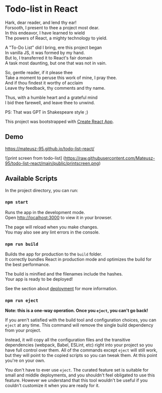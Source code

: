 # Todo-list in React

Hark, dear reader, and lend thy ear! <br>
Forsooth, I present to thee a project most dear. <br>
In this endeavor, I have learned to wield <br>
The powers of React, a mighty technology to yield. <br>

A "To-Do List" did I bring, ere this project began <br>
In vanilla JS, it was formed by my hand. <br>
But lo, I transferred it to React's fair domain <br>
A task most daunting, but one that was not in vain. <br>

So, gentle reader, if it please thee <br>
Take a moment to peruse this work of mine, I pray thee. <br>
And if thou findest it worthy of acclaim <br>
Leave thy feedback, thy comments and thy name. <br>

Thus, with a humble heart and a grateful mind <br>
I bid thee farewell, and leave thee to unwind. <br>

PS: That was GPT in Shakespeare style ;)

This project was bootstrapped with [Create React App](https://github.com/facebook/create-react-app).

## Demo 
https://mateusz-95.github.io/todo-list-react/

![print screen from todo-list] (https://raw.githubusercontent.com/Mateusz-95/todo-list-react/main/public/printscreen.png)

## Available Scripts

In the project directory, you can run:

### `npm start`

Runs the app in the development mode.\
Open [http://localhost:3000](http://localhost:3000) to view it in your browser.

The page will reload when you make changes.\
You may also see any lint errors in the console.

### `npm run build`

Builds the app for production to the `build` folder.\
It correctly bundles React in production mode and optimizes the build for the best performance.

The build is minified and the filenames include the hashes.\
Your app is ready to be deployed!

See the section about [deployment](https://facebook.github.io/create-react-app/docs/deployment) for more information.

### `npm run eject`

**Note: this is a one-way operation. Once you `eject`, you can't go back!**

If you aren't satisfied with the build tool and configuration choices, you can `eject` at any time. This command will remove the single build dependency from your project.

Instead, it will copy all the configuration files and the transitive dependencies (webpack, Babel, ESLint, etc) right into your project so you have full control over them. All of the commands except `eject` will still work, but they will point to the copied scripts so you can tweak them. At this point you're on your own.

You don't have to ever use `eject`. The curated feature set is suitable for small and middle deployments, and you shouldn't feel obligated to use this feature. However we understand that this tool wouldn't be useful if you couldn't customize it when you are ready for it.

